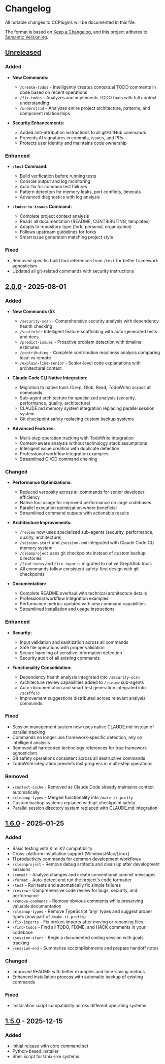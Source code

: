 # Changelog

All notable changes to CCPlugins will be documented in this file.

The format is based on [Keep a Changelog](https://keepachangelog.com/en/1.0.0/),
and this project adheres to [Semantic Versioning](https://semver.org/spec/v2.0.0.html).

## [Unreleased]

### Added
- **New Commands:**
  - `/create-todos` - Intelligently creates contextual TODO comments in code based on recent operations
  - `/fix-todos` - Analyzes and implements TODO fixes with full context understanding
  - `/understand` - Analyzes entire project architecture, patterns, and component relationships
  
- **Security Enhancements:**
  - Added anti-attribution instructions to all git/GitHub commands
  - Prevents AI signatures in commits, issues, and PRs
  - Protects user identity and maintains code ownership

### Enhanced
- **`/test` Command:**
  - Build verification before running tests
  - Console output and log monitoring
  - Auto-fix for common test failures
  - Pattern detection for memory leaks, port conflicts, timeouts
  - Advanced diagnostics with log analysis

- **`/todos-to-issues` Command:**
  - Complete project context analysis
  - Reads all documentation (README, CONTRIBUTING, templates)
  - Adapts to repository type (fork, personal, organization)
  - Follows upstream guidelines for forks
  - Smart issue generation matching project style

### Fixed
- Removed specific build tool references from `/test` for better framework agnosticism
- Updated all git-related commands with security instructions

## [2.0.0] - 2025-08-01

### Added
- **New Commands (5):**
  - `/security-scan` - Comprehensive security analysis with dependency health checking
  - `/scaffold` - Intelligent feature scaffolding with auto-generated tests and docs
  - `/predict-issues` - Proactive problem detection with timeline estimates  
  - `/contributing` - Complete contribution readiness analysis comparing local vs remote
  - `/explain-like-senior` - Senior-level code explanations with architectural context

- **Claude Code CLI Native Integration:**
  - Migration to native tools (Grep, Glob, Read, TodoWrite) across all commands
  - Sub-agent architecture for specialized analysis (security, performance, quality, architecture)
  - CLAUDE.md memory system integration replacing parallel session system
  - Git checkpoint safety replacing custom backup systems

- **Advanced Features:**
  - Multi-step operation tracking with TodoWrite integration
  - Context-aware analysis without technology stack assumptions
  - Intelligent issue creation with duplicate detection
  - Professional workflow integration examples
  - Streamlined CI/CD command chaining

### Changed
- **Performance Optimizations:**
  - Reduced verbosity across all commands for senior developer efficiency
  - Native tool usage for improved performance on large codebases
  - Parallel execution optimization where beneficial
  - Streamlined command outputs with actionable results

- **Architecture Improvements:**
  - `/review` now uses specialized sub-agents (security, performance, quality, architecture)
  - `/session-start` and `/session-end` integrated with Claude Code CLI memory system
  - `/cleanproject` uses git checkpoints instead of custom backup directories
  - `/find-todos` and `/fix-imports` migrated to native Grep/Glob tools
  - All commands follow consistent safety-first design with git checkpoints

- **Documentation:**
  - Complete README overhaul with technical architecture details
  - Professional workflow integration examples
  - Performance metrics updated with new command capabilities
  - Streamlined installation and usage instructions

### Enhanced
- **Security:**
  - Input validation and sanitization across all commands
  - Safe file operations with proper validation
  - Secure handling of sensitive information detection
  - Security audit of all existing commands

- **Functionality Consolidation:**
  - Dependency health analysis integrated into `/security-scan`
  - Architecture review capabilities added to `/review` sub-agents
  - Auto-documentation and smart test generation integrated into `/scaffold`
  - Improvement suggestions distributed across relevant analysis commands

### Fixed
- Session management system now uses native CLAUDE.md instead of parallel tracking
- Commands no longer use framework-specific detection, rely on intelligent analysis
- Removed all hardcoded technology references for true framework agnosticism
- Git safety operations consistent across all destructive commands
- TodoWrite integration prevents lost progress in multi-step operations

### Removed
- `/context-cache` - Removed as Claude Code already maintains context automatically
- `/cleanup-types` - Merged functionality into `/make-it-pretty`
- Custom backup systems replaced with git checkpoint safety
- Parallel session directory system replaced with CLAUDE.md integration

## [1.6.0] - 2025-01-25

### Added
- Basic testing with Kimi K2 compatibility
- Cross-platform installation support (Windows/Mac/Linux)
- 11 productivity commands for common development workflows
- `/cleanproject` - Remove debug artifacts and clean up after development sessions
- `/commit` - Analyze changes and create conventional commit messages
- `/format` - Auto-detect and run the project's code formatter
- `/test` - Run tests and automatically fix simple failures
- `/review` - Comprehensive code review for bugs, security, and performance
- `/remove-comments` - Remove obvious comments while preserving valuable documentation
- `/cleanup-types` - Remove TypeScript 'any' types and suggest proper types (now part of `/make-it-pretty`)
- `/fix-imports` - Fix broken imports after moving or renaming files
- `/find-todos` - Find all TODO, FIXME, and HACK comments in your codebase
- `/session-start` - Begin a documented coding session with goals tracking
- `/session-end` - Summarize accomplishments and prepare handoff notes

### Changed
- Improved README with better examples and time-saving metrics
- Enhanced installation process with automatic backup of existing commands

### Fixed
- Installation script compatibility across different operating systems

## [1.5.0] - 2025-12-15

### Added
- Initial release with core command set
- Python-based installer
- Shell script for Unix-like systems

[Unreleased]: https://github.com/brennercruvinel/CCPlugins/compare/v2.0.0...HEAD
[2.0.0]: https://github.com/brennercruvinel/CCPlugins/compare/v1.6.0...v2.0.0
[1.6.0]: https://github.com/brennercruvinel/CCPlugins/compare/v1.5.0...v1.6.0
[1.5.0]: https://github.com/brennercruvinel/CCPlugins/releases/tag/v1.5.0
